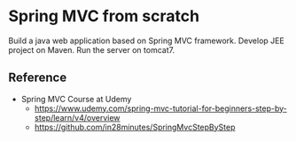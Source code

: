 # Spring MVC from scratch
Build a java web application based on Spring MVC framework. Develop JEE project on Maven. Run the server on tomcat7. 
## Reference
* Spring MVC Course at Udemy
  - https://www.udemy.com/spring-mvc-tutorial-for-beginners-step-by-step/learn/v4/overview
  - https://github.com/in28minutes/SpringMvcStepByStep
